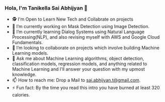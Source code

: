 ### Hola, I'm Tanikella Sai Abhijyan 👋

- 🕵️ I'm Open to Learn New Tech and Collabrate on projects
- 🔭 I’m currently working on Mask Detection using Image Detection.
- 🌱 I’m currently learning Dialog Systems using Natural Language Processing(NLP), and also revising myself with AWS and Google Cloud Fundamentals.
- 👯 I’m looking to collaborate on projects which involve building Machine Learning models.
- 💬 Ask me about Machine Learning algorithms, object detection, classification models, regression models, and anything related to Machine Learning and I'll answer your question with my upmost knowledge.
- 📫 How to reach me: Drop a Mail to sai.abhijyan.t@gmail.com.
- ⚡ Fun fact: By the time you read this intro you have burned at least 320 calories.

